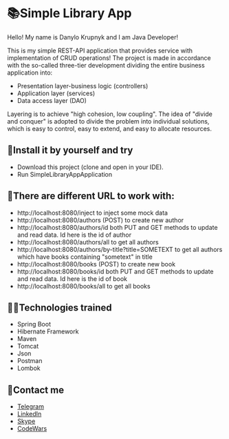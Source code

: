 # 📚Simple Library App

Hello! My name is Danylo Krupnyk and I am Java Developer! 

This is my simple REST-API application that provides service with implementation of CRUD operations!
The project is made in accordance with the so-called three-tier development dividing the entire business application into:
- Presentation layer-business logic (controllers)
- Application layer (services)
- Data access layer (DAO)

Layering is to achieve "high cohesion, low coupling". The idea of "divide and conquer" is adopted to divide the problem into individual solutions, which is easy to control, easy to extend, and easy to allocate resources. 

## 🔧Install it by yourself and try
- Download this project (clone and open in your IDE).
- Run SimpleLibraryAppApplication

## 🔗There are different URL to work with:
- http://localhost:8080/inject to inject some mock data
- http://localhost:8080/authors (POST) to create new author
- http://localhost:8080/authors/id both PUT and GET methods to update and read data. Id here is the id of author
- http://localhost:8080/authors/all to get all authors
- http://localhost:8080/authors/by-title?title=SOMETEXT to get all authors which have books containing "sometext" in title
- http://localhost:8080/books (POST) to create new book
- http://localhost:8080/books/id both PUT and GET methods to update and read data. Id here is the id of book
- http://localhost:8080/books/all to get all books

## 👨‍💻Technologies trained
- Spring Boot
- Hibernate Framework
- Maven
- Tomcat
- Json
- Postman
- Lombok

## 📝Contact me
- [Telegram](https://t.me/DKrupnyk)
- [LinkedIn](http://www.linkedin.com/in/danyloKrupnyk)
- [Skype](https://join.skype.com/invite/IX5MwBVFkWTg)
- [CodeWars](https://www.codewars.com/users/Danylo24)
